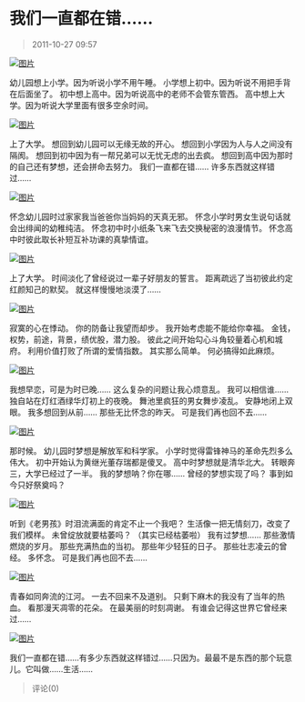 # 我们一直都在错……

> 2011-10-27 09:57

[![图片](http://ddns.4a1801.life:5244/d/NAS/Qzone_wyf/Blogs/images/8CB323EB.webp)](http://ddns.4a1801.life:5244/d/NAS/Qzone_wyf/Blogs/images/8CB323EB.webp)

幼儿园想上小学。因为听说小学不用午睡。
小学想上初中。因为听说不用把手背在后面坐了。
初中想上高中。因为听说高中的老师不会管东管西。
高中想上大学。因为听说大学里面有很多空余时间。

[![图片](http://ddns.4a1801.life:5244/d/NAS/Qzone_wyf/Blogs/images/E6AEC5FA.webp)](http://ddns.4a1801.life:5244/d/NAS/Qzone_wyf/Blogs/images/E6AEC5FA.webp)

上了大学。
想回到幼儿园可以无缘无故的开心。
想回到小学因为人与人之间没有隔阂。
想回到初中因为有一帮兄弟可以无忧无虑的出去疯。
想回到高中因为那时的自己还有梦想，还会拼命去努力。
我们一直都在错……
许多东西就这样错过……

[![图片](http://ddns.4a1801.life:5244/d/NAS/Qzone_wyf/Blogs/images/91A501D7.webp)](http://ddns.4a1801.life:5244/d/NAS/Qzone_wyf/Blogs/images/91A501D7.webp)

怀念幼儿园时过家家我当爸爸你当妈妈的天真无邪。
怀念小学时男女生说句话就会出绯闻的幼稚纯洁。
怀念初中时小纸条飞来飞去交换秘密的浪漫情节。
怀念高中时彼此取长补短互补功课的真挚情谊。

[![图片](http://ddns.4a1801.life:5244/d/NAS/Qzone_wyf/Blogs/images/7B6701C2.gif)](http://ddns.4a1801.life:5244/d/NAS/Qzone_wyf/Blogs/images/7B6701C2.gif)

上了大学。
时间淡化了曾经说过一辈子好朋友的誓言。
距离疏远了当初彼此约定红颜知己的默契。
就这样慢慢地淡漠了……

[![图片](http://ddns.4a1801.life:5244/d/NAS/Qzone_wyf/Blogs/images/E89415A5.webp)](http://ddns.4a1801.life:5244/d/NAS/Qzone_wyf/Blogs/images/E89415A5.webp)

寂寞的心在悸动。
你的防备让我望而却步。
我开始考虑能不能给你幸福。
金钱，权势，前途，背景，绩优股，潜力股。
彼此之间开始勾心斗角较量着心机和城府。
利用价值打败了所谓的爱情指数。
其实那么简单。
何必搞得如此麻烦。

[![图片](http://ddns.4a1801.life:5244/d/NAS/Qzone_wyf/Blogs/images/A216AF18.webp)](http://ddns.4a1801.life:5244/d/NAS/Qzone_wyf/Blogs/images/A216AF18.webp)

我想早恋，可是为时已晚……
这么复杂的问题让我心烦意乱。
我可以相信谁……
独自站在灯红酒绿华灯初上的夜晚。
舞池里疯狂的男女舞步凌乱。
安静地闭上双眼。
我多想回到从前……
那些无比怀念的昨天。
可是我们再也回不去……

[![图片](http://ddns.4a1801.life:5244/d/NAS/Qzone_wyf/Blogs/images/70C35BA6.webp)](http://ddns.4a1801.life:5244/d/NAS/Qzone_wyf/Blogs/images/70C35BA6.webp)

那时候。
幼儿园时梦想是解放军和科学家。
小学时觉得雷锋神马的革命先烈多么伟大。
初中开始认为黄继光董存瑞都是傻叉。
高中时梦想就是清华北大。
转眼奔三，大学已经过了一半。
我的梦想呐？你在哪……
曾经的梦想实现了吗？
事到如今只好祭奠吗？

[![图片](http://ddns.4a1801.life:5244/d/NAS/Qzone_wyf/Blogs/images/31FF9D7F.webp)](http://ddns.4a1801.life:5244/d/NAS/Qzone_wyf/Blogs/images/31FF9D7F.webp)

听到《老男孩》时泪流满面的肯定不止一个我吧？
生活像一把无情刻刀，改变了我们模样。
未曾绽放就要枯萎吗？
（其实已经枯萎啦）
我有过梦想……
那些激情燃烧的岁月。
那些充满热血的当初。
那些年少轻狂的日子。
那些壮志凌云的曾经。
多怀念。
可是我们再也回不去……

[![图片](http://ddns.4a1801.life:5244/d/NAS/Qzone_wyf/Blogs/images/22465BCA.webp)](http://ddns.4a1801.life:5244/d/NAS/Qzone_wyf/Blogs/images/22465BCA.webp)

青春如同奔流的江河。
一去不回来不及道别。
只剩下麻木的我没有了当年的热血。
看那漫天凋零的花朵。
在最美丽的时刻凋谢。
有谁会记得这世界它曾经来过……

[![图片](http://ddns.4a1801.life:5244/d/NAS/Qzone_wyf/Blogs/images/36E0B053.webp)](http://ddns.4a1801.life:5244/d/NAS/Qzone_wyf/Blogs/images/36E0B053.webp)

我们一直都在错……有多少东西就这样错过……只因为。最最不是东西的那个玩意儿。它叫做……生活......

> 评论(0)
